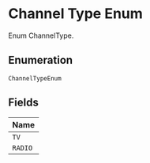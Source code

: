 
# Channel Type Enum

Enum ChannelType.

## Enumeration

`ChannelTypeEnum`

## Fields

| Name |
|  --- |
| `TV` |
| `RADIO` |

